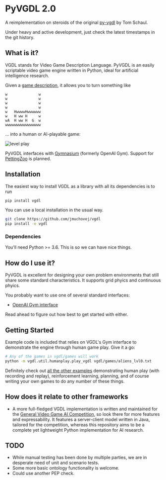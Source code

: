 # PyVGDL 2.0

A reimplementation on steroids
of the original
[py-vgdl](https://github.com/schaul/py-vgdl/)
by Tom Schaul.

Under heavy and active development,
just check the latest timestamps in the git history.


## What is it?

VGDL stands for
Video Game Description Language.
PyVGDL is an easily scriptable video game engine written in Python,
ideal for artificial intelligence research.

Given a [game description](examples/continuousphysics/platformer.txt),
it allows you to turn something like
```
w              w
w              w
w              w
w              w
w   HwwwwHwwwwww
w   H ww H     w
wA  H ww H  G  w
wwwwwwwwwwwwwwww
```
… into a human or AI-playable game:

![level play](examples/continuousphysics/left_to_right_play.png)

PyVGDL interfaces with [Gymnasium][gym-repo] (formerly OpenAI Gym). Support for
[PettingZoo][pettingzoo-repo] is planned.

[gym-repo]: https://github.com/farama-foundation/gymnasium
[pettingzoo-repo]: https://github.com/farama-foundation/pettingzoo

## Installation
The easiest way to install VGDL as a library with all its dependencies is to run
```bash
pip install vgdl
```

You can use a local installation in the usual way.
```bash
git clone https://github.com/jmuchovej/vgdl
pip install -e vgdl
```

### Dependencies
You'll need Python >= 3.6.
This is so we can have nice things.


## How do I use it?

PyVGDL is excellent for designing your own problem environments that still 
share some standard characteristics. It supports grid phyics and continuous
phyics.

You probably want to use one of several standard interfaces:
- [OpenAI Gym interface](vgdl/interfaces/gymnasium)

Read ahead to figure out how best to get started with either.

## Getting Started

Example code is included that relies on VGDL's Gym interface
to demonstrate the engine through human game play.
Give it a go:
```bash
# Any of the games in vgdl/games will work
python -m vgdl.util.humanplay.play_vgdl vgdl/games/aliens_lvl0.txt
```
Definitely check out
[all the other examples](examples/README.md)
demonstrating human play (with recording and replay),
reinforcement learning, planning,
and of course writing your own games to do any number of these things.


## How does it relate to other frameworks

- A more full-fledged VGDL implementation is written and maintained
for the [General Video Game AI Competition](http://www.gvgai.net/),
so look there for more features and expressability.
It features a server-client model written in Java,
tailored for the competition,
whereas this repository
aims to be a complete yet lightweight
Python implementation
for AI research.

## TODO
- While manual testing has been done by multiple parties,
  we are in desperate need of unit and scenario tests.
- Some more basic ontology functionality is welcome.
- Could use another PEP check.
